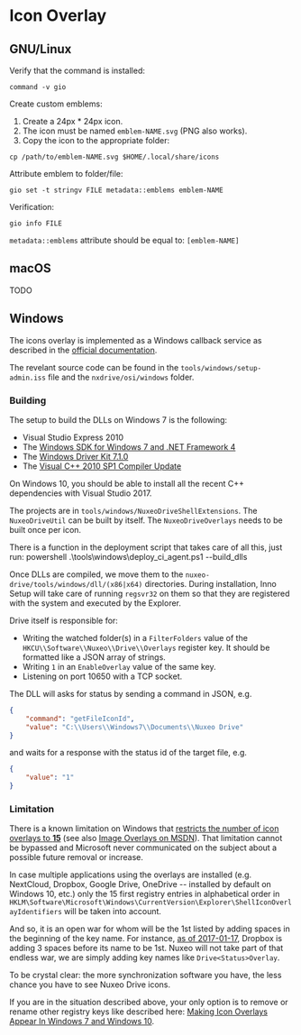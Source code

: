 # Icon Overlay

## GNU/Linux

Verify that the command is installed:
```shell
command -v gio
```

Create custom emblems:

1. Create a 24px * 24px icon.
2. The icon must be named `emblem-NAME.svg` (PNG also works).
3. Copy the icon to the appropriate folder:
```shell
cp /path/to/emblem-NAME.svg $HOME/.local/share/icons
```

Attribute emblem to folder/file:
```shell
gio set -t stringv FILE metadata::emblems emblem-NAME
```

Verification:
```shell
gio info FILE
```
`metadata::emblems` attribute should be equal to: `[emblem-NAME]`

## macOS

TODO

## Windows

The icons overlay is implemented as a Windows callback service as described in the [official documentation](https://msdn.microsoft.com/en-us/library/windows/desktop/cc144122(v=vs.85).aspx).

The revelant source code can be found in the `tools/windows/setup-admin.iss` file and the `nxdrive/osi/windows` folder.

### Building

The setup to build the DLLs on Windows 7 is the following:

- Visual Studio Express 2010
- The [Windows SDK for Windows 7 and .NET Framework 4](https://www.microsoft.com/en-us/download/details.aspx?id=8279)
- The [Windows Driver Kit 7.1.0](https://www.microsoft.com/en-us/download/details.aspx?id=11800)
- The [Visual C++ 2010 SP1 Compiler Update](https://www.microsoft.com/en-us/download/details.aspx?id=4422)

On Windows 10, you should be able to install all the recent C++ dependencies with Visual Studio 2017.

The projects are in `tools/windows/NuxeoDriveShellExtensions`.
The `NuxeoDriveUtil` can be built by itself. The `NuxeoDriveOverlays` needs to be built once per icon.

There is a function in the deployment script that takes care of all this, just run:
    powershell .\tools\windows\deploy_ci_agent.ps1 --build_dlls

Once DLLs are compiled, we move them to the `nuxeo-drive/tools/windows/dll/(x86|x64)` directories.
During installation, Inno Setup will take care of running `regsvr32` on them so that they are registered with the system and executed by the Explorer.

Drive itself is responsible for:

- Writing the watched folder(s) in a `FilterFolders` value of the `HKCU\\Software\\Nuxeo\\Drive\\Overlays` register key. It should be formatted like a JSON array of strings.
- Writing `1` in an `EnableOverlay` value of the same key.
- Listening on port 10650 with a TCP socket.

The DLL will asks for status by sending a command in JSON, e.g.

```json
{
    "command": "getFileIconId",
    "value": "C:\\Users\\Windows7\\Documents\\Nuxeo Drive"
}
```

and waits for a response with the status id of the target file, e.g.

```json
{
    "value": "1"
}
```

### Limitation

There is a known limitation on Windows that [restricts the number of icon overlays to **15**](https://superuser.com/a/1166585/180383) (see also [Image Overlays on MSDN](https://msdn.microsoft.com/en-us/library/windows/desktop/bb761389%28v=vs.85%29.aspx#Image_Overlays)).
That limitation cannot be bypassed and Microsoft never communicated on the subject about a possible future removal or increase.

In case multiple applications using the overlays are installed (e.g. NextCloud, Dropbox, Google Drive, OneDrive  -- installed by default on Windows 10, etc.) only the 15 first registry entries in alphabetical order in `HKLM\Software\Microsoft\Windows\CurrentVersion\Explorer\ShellIconOverlayIdentifiers` will be taken into account.

And so, it is an open war for whom will be the 1st listed by adding spaces in the beginning of the key name. For instance, [as of 2017-01-17](https://stackoverflow.com/q/41697737/1117028), Dropbox is adding 3 spaces before its name to be 1st.
Nuxeo will not take part of that endless war, we are simply adding key names like `Drive<Status>Overlay`.

To be crystal clear: the more synchronization software you have, the less chance you have to see Nuxeo Drive icons.

If you are in the situation described above, your only option is to remove or rename other registry keys like described here: [Making Icon Overlays Appear In Windows 7 and Windows 10](https://www.interfacett.com/blogs/making-icon-overlays-appear-in-windows-7-and-windows-10/).
